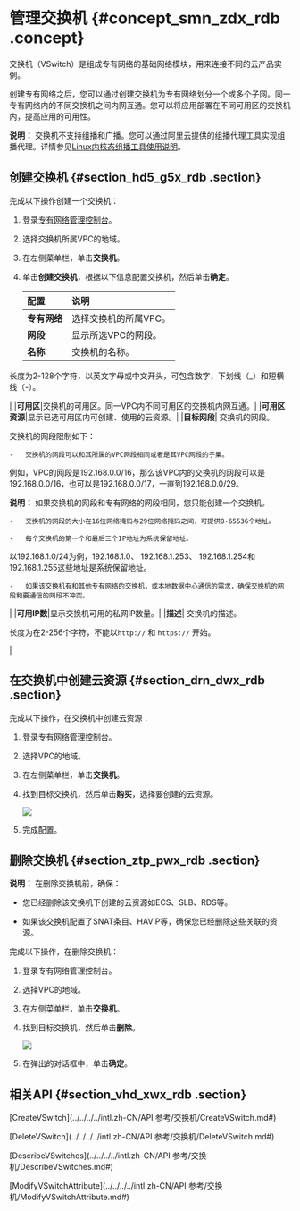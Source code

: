 # 管理交换机 {#concept_smn_zdx_rdb .concept}

交换机（VSwitch）是组成专有网络的基础网络模块，用来连接不同的云产品实例。

创建专有网络之后，您可以通过创建交换机为专有网络划分一个或多个子网。同一专有网络内的不同交换机之间内网互通。您可以将应用部署在不同可用区的交换机内，提高应用的可用性。

**说明：** 交换机不支持组播和广播。您可以通过阿里云提供的组播代理工具实现组播代理。详情参见[Linux内核态组播工具使用说明](intl.zh-CN/用户指南/Linux内核态组播工具使用说明.md#)。

## 创建交换机 {#section_hd5_g5x_rdb .section}

完成以下操作创建一个交换机：

1.  登录[专有网络管理控制台](https://vpcnext.console.aliyun.com)。
2.  选择交换机所属VPC的地域。
3.  在左侧菜单栏，单击**交换机**。
4.  单击**创建交换机**，根据以下信息配置交换机，然后单击**确定**。

    |配置|说明|
    |:-|:-|
    |**专有网络**|选择交换机的所属VPC。|
    |**网段**|显示所选VPC的网段。|
    |**名称**| 交换机的名称。

 长度为2-128个字符，以英文字母或中文开头，可包含数字，下划线（\_）和短横线（-）。

 |
    |**可用区**|交换机的可用区。同一VPC内不同可用区的交换机内网互通。|
    |**可用区资源**|显示已选可用区内可创建、使用的云资源。|
    |**目标网段**| 交换机的网段。

 交换机的网段限制如下：

    -   交换机的网段可以和其所属的VPC网段相同或者是其VPC网段的子集。

例如，VPC的网段是192.168.0.0/16，那么该VPC内的交换机的网段可以是192.168.0.0/16，也可以是192.168.0.0/17，一直到192.168.0.0/29。

**说明：** 如果交换机的网段和专有网络的网段相同，您只能创建一个交换机。

    -   交换机的网段的大小在16位网络掩码与29位网络掩码之间，可提供8-65536个地址。

    -   每个交换机的第一个和最后三个IP地址为系统保留地址。

以192.168.1.0/24为例，192.168.1.0、 192.168.1.253、 192.168.1.254和192.168.1.255这些地址是系统保留地址。

    -   如果该交换机有和其他专有网络的交换机，或本地数据中心通信的需求，确保交换机的网段和要通信的网段不冲突。

 |
    |**可用IP数**|显示交换机可用的私网IP数量。|
    |**描述**| 交换机的描述。

 长度为在2-256个字符，不能以`http://` 和 `https://` 开始。

 |


## 在交换机中创建云资源 {#section_drn_dwx_rdb .section}

完成以下操作，在交换机中创建云资源：

1.  登录专有网络管理控制台。
2.  选择VPC的地域。
3.  在左侧菜单栏，单击**交换机**。
4.  找到目标交换机，然后单击**购买**，选择要创建的云资源。

    ![](http://static-aliyun-doc.oss-cn-hangzhou.aliyuncs.com/assets/img/2436/15434933679789_zh-CN.png)

5.  完成配置。

## 删除交换机 {#section_ztp_pwx_rdb .section}

**说明：** 在删除交换机前，确保：

-   您已经删除该交换机下创建的云资源如ECS、SLB、RDS等。

-   如果该交换机配置了SNAT条目、HAVIP等，确保您已经删除这些关联的资源。


完成以下操作，在删除交换机：

1.  登录专有网络管理控制台。
2.  选择VPC的地域。
3.  在左侧菜单栏，单击**交换机**。
4.  找到目标交换机，然后单击**删除**。

    ![](http://static-aliyun-doc.oss-cn-hangzhou.aliyuncs.com/assets/img/2436/15434933679788_zh-CN.png)

5.  在弹出的对话框中，单击**确定**。

## 相关API {#section_vhd_xwx_rdb .section}

[CreateVSwitch](../../../../intl.zh-CN/API 参考/交换机/CreateVSwitch.md#)

[DeleteVSwitch](../../../../intl.zh-CN/API 参考/交换机/DeleteVSwitch.md#)

[DescribeVSwitches](../../../../intl.zh-CN/API 参考/交换机/DescribeVSwitches.md#)

[ModifyVSwitchAttribute](../../../../intl.zh-CN/API 参考/交换机/ModifyVSwitchAttribute.md#)

